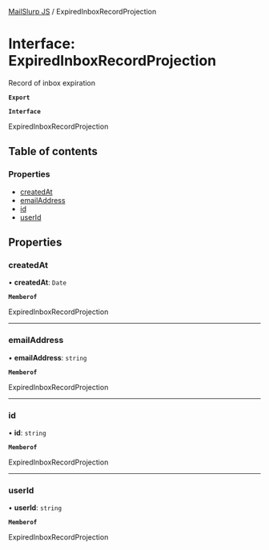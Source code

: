 [MailSlurp JS](../README.md) / ExpiredInboxRecordProjection

# Interface: ExpiredInboxRecordProjection

Record of inbox expiration

**`Export`**

**`Interface`**

ExpiredInboxRecordProjection

## Table of contents

### Properties

- [createdAt](ExpiredInboxRecordProjection.md#createdat)
- [emailAddress](ExpiredInboxRecordProjection.md#emailaddress)
- [id](ExpiredInboxRecordProjection.md#id)
- [userId](ExpiredInboxRecordProjection.md#userid)

## Properties

### createdAt

• **createdAt**: `Date`

**`Memberof`**

ExpiredInboxRecordProjection

___

### emailAddress

• **emailAddress**: `string`

**`Memberof`**

ExpiredInboxRecordProjection

___

### id

• **id**: `string`

**`Memberof`**

ExpiredInboxRecordProjection

___

### userId

• **userId**: `string`

**`Memberof`**

ExpiredInboxRecordProjection
